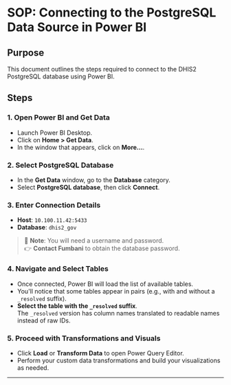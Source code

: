 # SOP: Connecting to the PostgreSQL Data Source in Power BI

## Purpose
This document outlines the steps required to connect to the DHIS2 PostgreSQL database using Power BI.

## Steps

### 1. Open Power BI and Get Data
- Launch Power BI Desktop.
- Click on **Home > Get Data**.
- In the window that appears, click on **More...**.

### 2. Select PostgreSQL Database
- In the **Get Data** window, go to the **Database** category.
- Select **PostgreSQL database**, then click **Connect**.

### 3. Enter Connection Details
- **Host**: `10.100.11.42:5433`  
- **Database**: `dhis2_gov`

> 📌 **Note**: You will need a username and password.  
> 👉 **Contact Fumbani** to obtain the database password.

### 4. Navigate and Select Tables
- Once connected, Power BI will load the list of available tables.
- You'll notice that some tables appear in pairs (e.g., with and without a `_resolved` suffix).
- **Select the table with the `_resolved` suffix**.  
  The `_resolved` version has column names translated to readable names instead of raw IDs.

### 5. Proceed with Transformations and Visuals
- Click **Load** or **Transform Data** to open Power Query Editor.
- Perform your custom data transformations and build your visualizations as needed.

---
